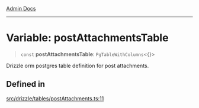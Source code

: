 [Admin Docs](/)

***

# Variable: postAttachmentsTable

> `const` **postAttachmentsTable**: `PgTableWithColumns`\<\{\}\>

Drizzle orm postgres table definition for post attachments.

## Defined in

[src/drizzle/tables/postAttachments.ts:11](https://github.com/NishantSinghhhhh/talawa-api/blob/ff0f1d6ae21d3428519b64e42fe3bfdff573cb6e/src/drizzle/tables/postAttachments.ts#L11)
